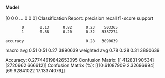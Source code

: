 #### Model
[0 0 0 ... 0 0 0]
Classification Report:
              precision    recall  f1-score   support

           0       0.13      0.82      0.23    503365
           1       0.88      0.20      0.32   3387274

    accuracy                           0.28   3890639
   macro avg       0.51      0.51      0.27   3890639
weighted avg       0.78      0.28      0.31   3890639

Accuracy: 0.27744619842653095
Confusion Matrix:
[[ 412831   90534]
 [2720662  666612]]
Confusion Matrix (%):
[[10.61087909  2.32696994]
 [69.92841022 17.13374076]]
